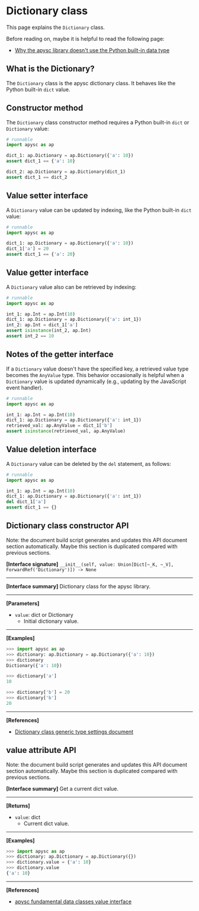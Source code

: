 # Dictionary class

This page explains the `Dictionary` class.

Before reading on, maybe it is helpful to read the following page:

- [Why the apysc library doesn't use the Python built-in data type](why_apysc_doesnt_use_python_builtin_data_type.md)

## What is the Dictionary?

The `Dictionary` class is the apysc dictionary class. It behaves like the Python built-in `dict` value.

## Constructor method

The `Dictionary` class constructor method requires a Python built-in `dict` or `Dictionary` value:

```py
# runnable
import apysc as ap

dict_1: ap.Dictionary = ap.Dictionary({'a': 10})
assert dict_1 == {'a': 10}

dict_2: ap.Dictionary = ap.Dictionary(dict_1)
assert dict_1 == dict_2
```

## Value setter interface

A `Dictionary` value can be updated by indexing, like the Python built-in `dict` value:

```py
# runnable
import apysc as ap

dict_1: ap.Dictionary = ap.Dictionary({'a': 10})
dict_1['a'] = 20
assert dict_1 == {'a': 20}
```

## Value getter interface

A `Dictionary` value also can be retrieved by indexing:

```py
# runnable
import apysc as ap

int_1: ap.Int = ap.Int(10)
dict_1: ap.Dictionary = ap.Dictionary({'a': int_1})
int_2: ap.Int = dict_1['a']
assert isinstance(int_2, ap.Int)
assert int_2 == 10
```

## Notes of the getter interface

If a `Dictionary` value doesn't have the specified key, a retrieved value type becomes the `AnyValue` type. This behavior occasionally is helpful when a `Dictionary` value is updated dynamically (e.g., updating by the JavaScript event handler).

```py
# runnable
import apysc as ap

int_1: ap.Int = ap.Int(10)
dict_1: ap.Dictionary = ap.Dictionary({'a': int_1})
retrieved_val: ap.AnyValue = dict_1['b']
assert isinstance(retrieved_val, ap.AnyValue)
```

## Value deletion interface

A `Dictionary` value can be deleted by the `del` statement, as follows:

```py
# runnable
import apysc as ap

int_1: ap.Int = ap.Int(10)
dict_1: ap.Dictionary = ap.Dictionary({'a': int_1})
del dict_1['a']
assert dict_1 == {}
```


## Dictionary class constructor API

<!-- Docstring: apysc._type.dictionary.Dictionary.__init__ -->

<span class="inconspicuous-txt">Note: the document build script generates and updates this API document section automatically. Maybe this section is duplicated compared with previous sections.</span>

**[Interface signature]** `__init__(self, value: Union[Dict[~_K, ~_V], ForwardRef('Dictionary')]) -> None`<hr>

**[Interface summary]** Dictionary class for the apysc library.<hr>

**[Parameters]**

- `value`: dict or Dictionary
  - Initial dictionary value.

<hr>

**[Examples]**

```py
>>> import apysc as ap
>>> dictionary: ap.Dictionary = ap.Dictionary({'a': 10})
>>> dictionary
Dictionary({'a': 10})

>>> dictionary['a']
10

>>> dictionary['b'] = 20
>>> dictionary['b']
20
```

<hr>

**[References]**

- [Dictionary class generic type settings document](https://simon-ritchie.github.io/apysc/dictionary_generic.html)

## value attribute API

<!-- Docstring: apysc._type.dictionary.Dictionary.value -->

<span class="inconspicuous-txt">Note: the document build script generates and updates this API document section automatically. Maybe this section is duplicated compared with previous sections.</span>

**[Interface summary]** Get a current dict value.<hr>

**[Returns]**

- `value`: dict
  - Current dict value.

<hr>

**[Examples]**

```py
>>> import apysc as ap
>>> dictionary: ap.Dictionary = ap.Dictionary({})
>>> dictionary.value = {'a': 10}
>>> dictionary.value
{'a': 10}
```

<hr>

**[References]**

- [apysc fundamental data classes value interface](https://simon-ritchie.github.io/apysc/fundamental_data_classes_value_interface.html)